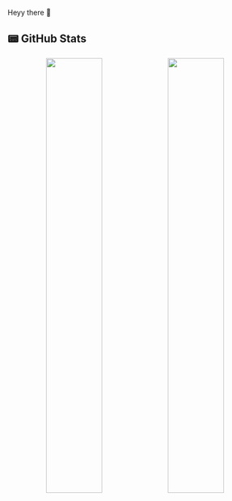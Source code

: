 Heyy there 👋

## 📟 GitHub Stats  
<p align="center">
	<img width="47%" src="https://github-readme-stats.vercel.app/api?username=ethan0905&show_icons=true&theme=dark" />
	<a href="https://github.com/anuraghazra/github-readme-stats">
  		<img width="47%" src="https://github-readme-stats.vercel.app/api/top-langs/?username=ethan0905&layout=compact" />
	</a>
</p>


